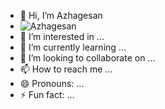 - 👋 Hi, I’m Azhagesan
- ![Azhagesan](![image](https://github.com/user-attachments/assets/dfee97ba-ce3e-4963-986e-330fb28e464e))
- 👀 I’m interested in ...
- 🌱 I’m currently learning ...
- 💞️ I’m looking to collaborate on ...
- 📫 How to reach me ...
- 😄 Pronouns: ...
- ⚡ Fun fact: ...

<!---
azhagesan1106/azhagesan1106 is a ✨ special ✨ repository because its `README.md` (this file) appears on your GitHub profile.
You can click the Preview link to take a look at your changes.
--->
